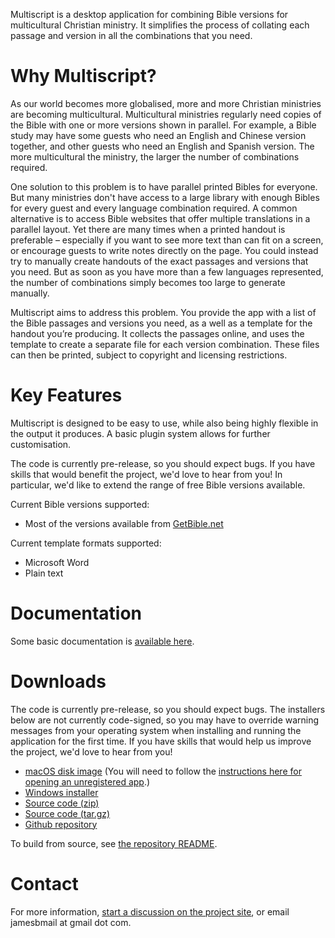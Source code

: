 Multiscript is a desktop application for combining Bible versions for multicultural Christian ministry. It simplifies
the process of collating each passage and version in all the combinations that you need.

# Why Multiscript?
As our world becomes more globalised, more and more Christian ministries are becoming multicultural. Multicultural
ministries regularly need copies of the Bible with one or more versions shown in parallel. For example, a Bible
study may have some guests who need an English and Chinese version together, and other guests who need an English and
Spanish version. The more multicultural the ministry, the larger the number of combinations required. 

One solution to this problem is to have parallel printed Bibles for everyone. But many ministries don't have access to
a large library with enough Bibles for every guest and every language combination required. A common alternative
is to access Bible websites that offer multiple translations in a parallel layout. Yet there are many
times when a printed handout is preferable – especially if you want to see more text than can fit on a screen, or
encourage guests to write notes directly on the page. You could instead try to manually create handouts of the exact
passages and versions that you need. But as soon as you have more than a few languages represented, the number of
combinations simply becomes too large to generate manually.

Multiscript aims to address this problem. You provide the app with a list of the Bible passages and versions you need,
as a well as a template for the handout you’re producing. It collects the passages online, and uses the template to
create a separate file for each version combination. These files can then be printed, subject to copyright and
licensing restrictions.

# Key Features
Multiscript is designed to be easy to use, while also being highly flexible in the output it produces. A basic plugin
system allows for further customisation.

The code is currently pre-release, so you should expect bugs. If you have skills that would benefit the project,
we'd love to hear from you! In particular, we'd like to extend the range of free Bible versions available.

Current Bible versions supported:
  - Most of the versions available from [GetBible.net](https://getbible.net/)

Current template formats supported:
  - Microsoft Word
  - Plain text

# Documentation
Some basic documentation is [available here](docs/).

# Downloads
The code is currently pre-release, so you should expect bugs. The installers below are not currently code-signed, so
you may have to override warning messages from your operating system when installing and running the application for
the first time. If you have skills that would help us improve the project, we'd love to hear from you!

  - [macOS disk image](https://github.com/multiscript/multiscript/releases/download/v0.8.5/Multiscript.dmg) (You will need to follow the [instructions here for opening an unregistered app](https://support.apple.com/en-gb/guide/mac-help/mh40616/12.0/mac/12.0).)
  - [Windows installer](https://github.com/multiscript/multiscript/releases/download/v0.8.5/multiscript_installer.exe)
  - [Source code (zip)](https://github.com/multiscript/multiscript/archive/refs/tags/v0.8.5.zip)
  - [Source code (tar.gz)](https://github.com/multiscript/multiscript/archive/refs/tags/v0.8.5.tar.gz)
  - [Github repository](https://github.com/multiscript/multiscript/)

To build from source, see [the repository README](https://github.com/multiscript/multiscript#build-instructions).

# Contact
For more information, [start a discussion on the project site](https://github.com/multiscript/multiscript/discussions), or email jamesbmail at gmail dot com.
